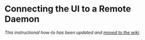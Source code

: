 # Connecting the UI to a Remote Daemon

_This instructional how-to has been updated and [moved to the wiki](https://github.com/Chik-Network/chik-blockchain/wiki/Connecting-the-UI-to-a-remote-daemon)._
